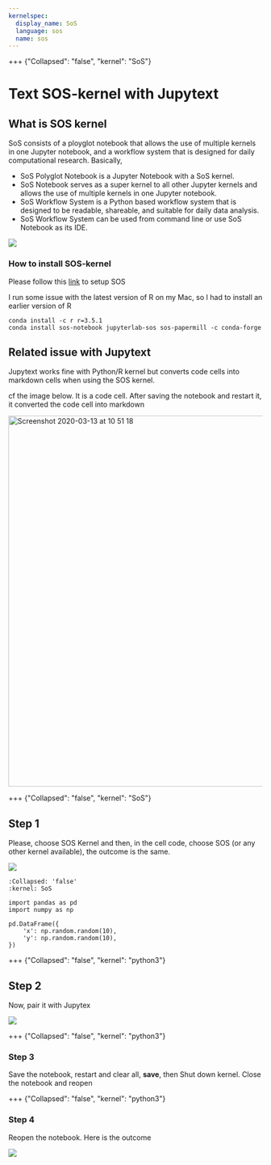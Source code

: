 ```yaml
---
kernelspec:
  display_name: SoS
  language: sos
  name: sos
---
```


+++ {"Collapsed": "false", "kernel": "SoS"}

# Text SOS-kernel with Jupytext

## What is SOS kernel

SoS consists of a ployglot notebook that allows the use of multiple kernels in one Jupyter notebook, and a workflow system that is designed for daily computational research. Basically,

- SoS Polyglot Notebook is a Jupyter Notebook with a SoS kernel.
- SoS Notebook serves as a super kernel to all other Jupyter kernels and allows the use of multiple kernels in one Jupyter notebook.
- SoS Workflow System is a Python based workflow system that is designed to be readable, shareable, and suitable for daily data analysis.
- SoS Workflow System can be used from command line or use SoS Notebook as its IDE.

![](https://vatlab.github.io/sos-docs/doc/media/SoS_Notebook_and_Workflow.png)

### How to install SOS-kernel

Please follow this [link](https://vatlab.github.io/sos-docs/running.html#Conda-installation) to setup SOS

I run some issue with the latest version of R on my Mac, so I had to install an earlier version of R

```
conda install -c r r=3.5.1
conda install sos-notebook jupyterlab-sos sos-papermill -c conda-forge
```

## Related issue with Jupytext

Jupytext works fine with Python/R kernel but converts code cells into markdown cells when using the SOS kernel.

cf the image below. It is a code cell. After saving the notebook and restart it, it converted the code cell into markdown

<img width="734" alt="Screenshot 2020-03-13 at 10 51 18" src="https://user-images.githubusercontent.com/33351426/76610049-9e704600-6518-11ea-861e-b4f691d1a478.png">

+++ {"Collapsed": "false", "kernel": "SoS"}

## Step 1

Please, choose SOS Kernel and then, in the cell code, choose SOS (or any other kernel available), the outcome is the same.

![](https://drive.google.com/uc?export=view&id=1OtyxfwoRyVK23XHnmd9JR-crBgHBL5mt)

```{code-cell} sos
:Collapsed: 'false'
:kernel: SoS

import pandas as pd 
import numpy as np

pd.DataFrame({
    'x': np.random.random(10),
    'y': np.random.random(10),
})
```

+++ {"Collapsed": "false", "kernel": "python3"}

## Step 2

Now, pair it with Jupytex

![](https://drive.google.com/uc?export=view&id=1Wtx-YPAXY8HWHqzCcy4iIgHpzt_9emEn)

+++ {"Collapsed": "false", "kernel": "python3"}

### Step 3

Save the notebook, restart and clear all, **save**, then Shut down kernel. Close the notebook and reopen

+++ {"Collapsed": "false", "kernel": "python3"}

### Step 4

Reopen the notebook. Here is the outcome

![](https://drive.google.com/uc?export=view&id=12C70unbSPv0gHCZaCICEUy7kO7wM93JH)
